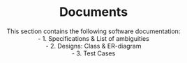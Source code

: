 <h1 align="center">
Documents
</h1>

<div align="center">
This section contains the following software documentation:
<br>
- 1. Specifications & List of ambiguities
<br>
- 2. Designs: Class & ER-diagram 
<br>
- 3. Test Cases
<br>
</div>
